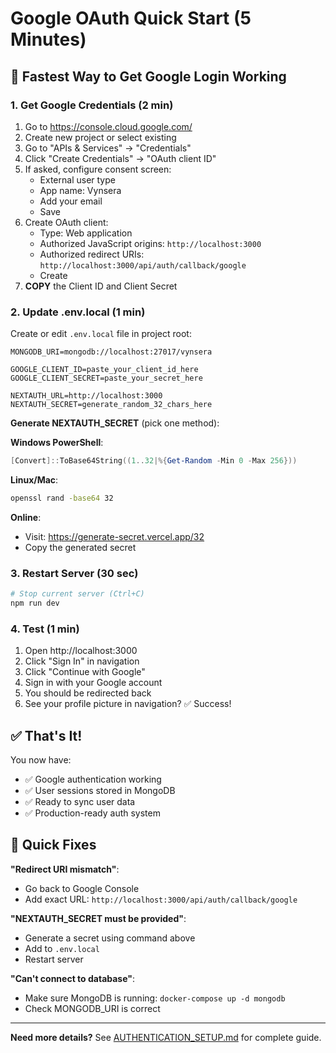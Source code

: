 # Google OAuth Quick Start (5 Minutes)

## 🚀 Fastest Way to Get Google Login Working

### 1. Get Google Credentials (2 min)

1. Go to https://console.cloud.google.com/
2. Create new project or select existing
3. Go to "APIs & Services" → "Credentials"
4. Click "Create Credentials" → "OAuth client ID"
5. If asked, configure consent screen:
   - External user type
   - App name: Vynsera
   - Add your email
   - Save
6. Create OAuth client:
   - Type: Web application
   - Authorized JavaScript origins: `http://localhost:3000`
   - Authorized redirect URIs: `http://localhost:3000/api/auth/callback/google`
   - Create
7. **COPY** the Client ID and Client Secret

### 2. Update .env.local (1 min)

Create or edit `.env.local` file in project root:

```env
MONGODB_URI=mongodb://localhost:27017/vynsera

GOOGLE_CLIENT_ID=paste_your_client_id_here
GOOGLE_CLIENT_SECRET=paste_your_secret_here

NEXTAUTH_URL=http://localhost:3000
NEXTAUTH_SECRET=generate_random_32_chars_here
```

**Generate NEXTAUTH_SECRET** (pick one method):

**Windows PowerShell**:

```powershell
[Convert]::ToBase64String((1..32|%{Get-Random -Min 0 -Max 256}))
```

**Linux/Mac**:

```bash
openssl rand -base64 32
```

**Online**:

- Visit: https://generate-secret.vercel.app/32
- Copy the generated secret

### 3. Restart Server (30 sec)

```bash
# Stop current server (Ctrl+C)
npm run dev
```

### 4. Test (1 min)

1. Open http://localhost:3000
2. Click "Sign In" in navigation
3. Click "Continue with Google"
4. Sign in with your Google account
5. You should be redirected back
6. See your profile picture in navigation? ✅ Success!

## ✅ That's It!

You now have:

- ✅ Google authentication working
- ✅ User sessions stored in MongoDB
- ✅ Ready to sync user data
- ✅ Production-ready auth system

## 🐛 Quick Fixes

**"Redirect URI mismatch"**:

- Go back to Google Console
- Add exact URL: `http://localhost:3000/api/auth/callback/google`

**"NEXTAUTH_SECRET must be provided"**:

- Generate a secret using command above
- Add to `.env.local`
- Restart server

**"Can't connect to database"**:

- Make sure MongoDB is running: `docker-compose up -d mongodb`
- Check MONGODB_URI is correct

---

**Need more details?** See [AUTHENTICATION_SETUP.md](./AUTHENTICATION_SETUP.md) for complete guide.
